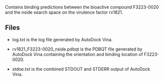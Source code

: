 Contains binding predictions between the bioactive compound F3223-0020 and the nside search space on the virulence factor rv1821.

## Files

- log.txt is the log file generated by AutoDock Vina.

- rv1821_F3223-0020_nside.pdbqt is the PDBQT file generated by AutoDock Vina containing the orientation and binding location of F3223-0020.

- stdoe.txt is the combined STDOUT and STDERR output of AutoDock Vina.

